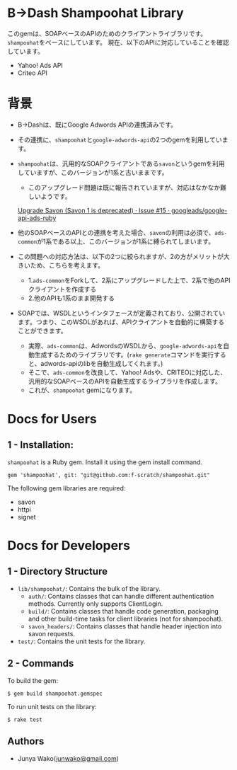 # B->Dash Shampoohat Library

このgemは、SOAPベースのAPIのためのクライアントライブラリです。
`shampoohat`をベースにしています。
現在、以下のAPIに対応していることを確認しています。
- Yahoo! Ads API
- Criteo API

# 背景
- B->Dashは、既にGoogle Adwords APIの連携済みです。
- その連携に、`shampoohat`と`google-adwords-api`の2つのgemを利用しています。
- `shampoohat`は、汎用的なSOAPクライアントである`savon`というgemを利用していますが、このバージョンが1系と古いままです。
  - このアップグレード問題は既に報告されていますが、対応はなかなか難しいようです。

  [Upgrade Savon (Savon 1 is deprecated) · Issue #15 · googleads/google-api-ads-ruby](https://github.com/googleads/google-api-ads-ruby/issues/15)

- 他のSOAPベースのAPIとの連携を考えた場合、`savon`の利用は必須で、`ads-common`が1系である以上、このバージョンが1系に縛られてしまいます。
- この問題への対応方法は、以下の2つに絞られますが、2の方がメリットが大きいため、こちらを考えます。
  - 1.`ads-common`をForkして、2系にアップグレードした上で、2系で他のAPIクライアントを作成する
  - 2.他のAPIも1系のまま開発する
- SOAPでは、WSDLというインタフェースが定義されており、公開されています。つまり、このWSDLがあれば、APIクライアントを自動的に構築することができます。
  - 実際、`ads-common`は、AdwordsのWSDLから、`google-adwords-api`を自動生成するためのライブラリです。(`rake generate`コマンドを実行すると、adwords-apiのlibを自動生成してくれます。)
  - そこで、`ads-common`を改良して、Yahoo! Adsや、CRITEOに対応した、汎用的なSOAPベースのAPIを自動生成するライブラリを作成します。
  - これが、`shampoohat` gemになります。

# Docs for Users

## 1 - Installation:

`shampoohat` is a Ruby gem.
Install it using the gem install command.

```Gemfile
gem 'shampoohat', git: "git@github.com:f-scratch/shampoohat.git"
```

The following gem libraries are required:

 - savon
 - httpi
 - signet

# Docs for Developers

## 1 - Directory Structure

- `lib/shampoohat/`: Contains the bulk of the library.
  - `auth/`: Contains classes that can handle different authentication methods.
    Currently only supports ClientLogin.
  - `build/`: Contains classes that handle code generation, packaging and other
    build-time tasks for client libraries (not for shampoohat).
  - `savon_headers/`: Contains classes that handle header injection into savon
    requests.
- `test/`: Contains the unit tests for the library.


## 2 - Commands

To build the gem:

    $ gem build shampoohat.gemspec

To run unit tests on the library:

    $ rake test

## Authors

 - Junya Wako(junwako@gmail.com)
